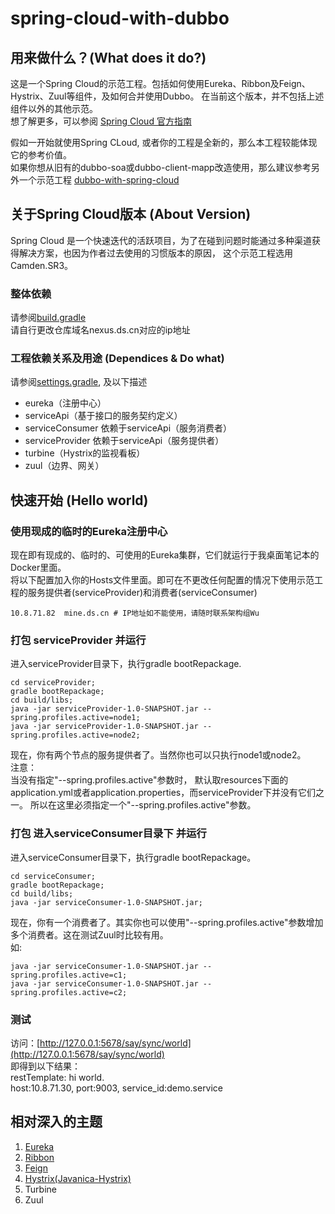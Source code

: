 # spring-cloud-with-dubbo

## 用来做什么？(What does it do?)

这是一个Spring Cloud的示范工程。包括如何使用Eureka、Ribbon及Feign、Hystrix、Zuul等组件，及如何合并使用Dubbo。
在当前这个版本，并不包括上述组件以外的其他示范。<br>
想了解更多，可以参阅 [Spring Cloud 官方指南](http://cloud.spring.io/spring-cloud-static/Camden.SR7/)<br>

假如一开始就使用Spring CLoud, 或者你的工程是全新的，那么本工程较能体现它的参考价值。<br>
如果你想从旧有的dubbo-soa或dubbo-client-mapp改造使用，那么建议参考另外一个示范工程
[dubbo-with-spring-cloud](https://github.com/wuzhuoyan/dubbo-with-spring-cloud)

## 关于Spring Cloud版本 (About Version)

Spring Cloud 是一个快速迭代的活跃项目，为了在碰到问题时能通过多种渠道获得解决方案，也因为作者过去使用的习惯版本的原因，
这个示范工程选用Camden.SR3。

### 整体依赖

请参阅[build.gradle](build.gradle)<br>
请自行更改仓库域名nexus.ds.cn对应的ip地址

### 工程依赖关系及用途 (Dependices & Do what)

请参阅[settings.gradle](settings.gradle), 及以下描述

* eureka（注册中心）
* serviceApi（基于接口的服务契约定义）
* serviceConsumer 依赖于serviceApi（服务消费者）
* serviceProvider 依赖于serviceApi（服务提供者）
* turbine（Hystrix的监视看板）
* zuul（边界、网关）

## 快速开始 (Hello world)

### 使用现成的临时的Eureka注册中心

现在即有现成的、临时的、可使用的Eureka集群，它们就运行于我桌面笔记本的Docker里面。<br>
将以下配置加入你的Hosts文件里面。即可在不更改任何配置的情况下使用示范工程的服务提供者(serviceProvider)和消费者(serviceConsumer)
~~~
10.8.71.82	mine.ds.cn # IP地址如不能使用，请随时联系架构组Wu
~~~

### 打包 serviceProvider 并运行

进入serviceProvider目录下，执行gradle bootRepackage.
~~~
cd serviceProvider;
gradle bootRepackage; 
cd build/libs;
java -jar serviceProvider-1.0-SNAPSHOT.jar --spring.profiles.active=node1;
java -jar serviceProvider-1.0-SNAPSHOT.jar --spring.profiles.active=node2;
~~~
现在，你有两个节点的服务提供者了。当然你也可以只执行node1或node2。<br>
注意：<br>
当没有指定"--spring.profiles.active"参数时，
默认取resources下面的application.yml或者application.properties，而serviceProvider下并没有它们之一。
所以在这里必须指定一个"--spring.profiles.active"参数。

### 打包 进入serviceConsumer目录下 并运行

进入serviceConsumer目录下，执行gradle bootRepackage。
~~~
cd serviceConsumer;
gradle bootRepackage; 
cd build/libs;
java -jar serviceConsumer-1.0-SNAPSHOT.jar; 
~~~
现在，你有一个消费者了。其实你也可以使用"--spring.profiles.active"参数增加多个消费者。这在测试Zuul时比较有用。<br>
如:
~~~
java -jar serviceConsumer-1.0-SNAPSHOT.jar --spring.profiles.active=c1;
java -jar serviceConsumer-1.0-SNAPSHOT.jar --spring.profiles.active=c2;
~~~

### 测试

访问：[http://127.0.0.1:5678/say/sync/world](http://127.0.0.1:5678/say/sync/world)<br>
即得到以下结果：<br>
restTemplate: hi world.<br>
host:10.8.71.30, port:9003, service_id:demo.service


## 相对深入的主题

1. [Eureka](eureka/README.md)
3. [Ribbon](doc/ribbon-feign.md)
4. [Feign](doc/ribbon-feign.md)
5. [Hystrix(Javanica-Hystrix)](doc/hystrix.md)
6. Turbine
7. Zuul


